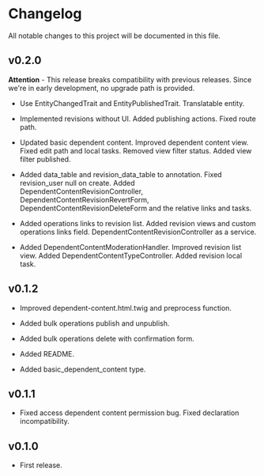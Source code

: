 # Changelog

All notable changes to this project will be documented in this file.

## v0.2.0

**Attention** - This release breaks compatibility with previous releases. Since 
we're in early development, no upgrade path is provided.

- Use EntityChangedTrait and EntityPublishedTrait. Translatable entity.

- Implemented revisions without UI. Added publishing actions. Fixed route path.

- Updated basic dependent content. Improved dependent content view. Fixed edit
path and local tasks. Removed view filter status. Added view filter published.

- Added data_table and revision_data_table to annotation. Fixed revision_user
null on create. Added DependentContentRevisionController, 
DependentContentRevisionRevertForm, DependentContentRevisionDeleteForm and the
relative links and tasks.

- Added operations links to revision list. Added revision views and custom 
operations links field. DependentContentRevisionController as a service.

- Added DependentContentModerationHandler. Improved revision list view. 
Added DependentContentTypeController. Added revision local task.

## v0.1.2

- Improved dependent-content.html.twig and preprocess function.

- Added bulk operations publish and unpublish.

- Added bulk operations delete with confirmation form.

- Added README.

- Added basic_dependent_content type.

## v0.1.1

- Fixed access dependent content permission bug. Fixed declaration 
incompatibility.

## v0.1.0

- First release.
 